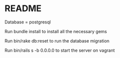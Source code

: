# README

Database = postgresql

Run bundle install to install all the necessary gems

Run bin/rake db:reset to run the database migration

Run bin/rails s -b 0.0.0.0 to start the server on vagrant